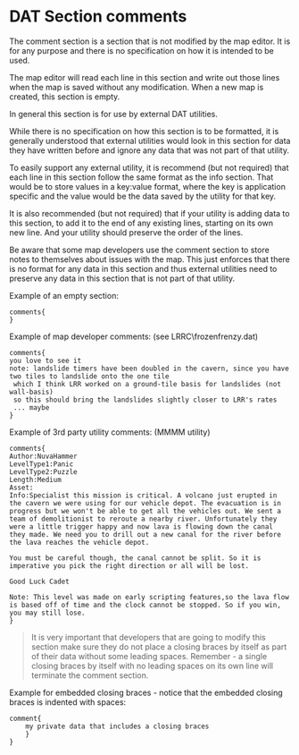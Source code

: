 # DAT Section comments

The comment section is a section that is not modified by the map editor. It is for any purpose and there is no specification on how it is intended to be used.

The map editor will read each line in this section and write out those lines when the map is saved without any modification. When a new map is created, this section is empty.

In general this section is for use by external DAT utilities.

While there is no specification on how this section is to be formatted, it is generally understood that external utilities would look in this section for data they have written before and ignore any data that was not part of that utility.

To easily support any external utility, it is recommend (but not required) that each line in this section follow the same format as the info section. That would be to store values in a key:value format, where the key is application specific and the value would be the data saved by the utility for that key.

It is also recommended (but not required) that if your utility is adding data to this section, to add it to the end of any existing lines, starting on its own new line. And your utility should preserve the order of the lines.

Be aware that some map developers use the comment section to store notes to themselves about issues with the map. This just enforces that there is no format for any data in this section and thus external utilities need to preserve any data in this section that is not part of that utility.

Example of an empty section:
```mms
comments{
}
```

Example of map developer comments: (see LRRC\frozenfrenzy.dat)
```mms
comments{
you love to see it
note: landslide timers have been doubled in the cavern, since you have two tiles to landslide onto the one tile
 which I think LRR worked on a ground-tile basis for landslides (not wall-basis)
 so this should bring the landslides slightly closer to LRR's rates
 ... maybe
}
```

Example of 3rd party utility comments: (MMMM utility)
```mms
comments{
Author:NuvaHammer
LevelType1:Panic
LevelType2:Puzzle
Length:Medium
Asset:
Info:Specialist this mission is critical. A volcano just erupted in the cavern we were using for our vehicle depot. The evacuation is in progress but we won't be able to get all the vehicles out. We sent a team of demolitionist to reroute a nearby river. Unfortunately they were a little trigger happy and now lava is flowing down the canal they made. We need you to drill out a new canal for the river before the lava reaches the vehicle depot.

You must be careful though, the canal cannot be split. So it is imperative you pick the right direction or all will be lost. 

Good Luck Cadet

Note: This level was made on early scripting features,so the lava flow is based off of time and the clock cannot be stopped. So if you win, you may still lose.
}
```
> It is very important that developers that are going to modify this section make sure they do not place a closing braces by itself as part of their data without some leading spaces. Remember - a single closing braces by itself with no leading spaces on its own line will terminate the comment section.

Example for embedded closing braces - notice that the embedded closing braces is indented with spaces:
```
comment{
    my private data that includes a closing braces
    }  
}